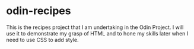 # odin-recipes
This is the recipes project that I am undertaking in the Odin Project. I will use it to demonstrate my grasp of HTML and to hone my skills later when I need to use CSS to add style.